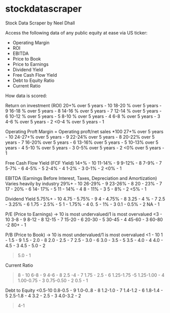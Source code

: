 # stockdatascraper

Stock Data Scraper by Neel Dhall

Access the following data of any public equity at ease via US ticker:
- Operating Margin
- ROI
- EBITDA
- Price to Book
- Price to Earnings
- Dividend Yield
- Free Cash Flow Yield
- Debt to Equity Ratio
- Current Ratio

How data is scored:

Return on investment (ROI)
20+% over 5 years - 10 
18-20 % over 5 years - 9 
16-18 % over 5 years - 8
14-16 % over 5 years - 7 
12-14 % over 5 years - 6 
10-12 % over 5 years - 5 
8-10 % over 5 years - 4 
6-8 % over 5 years - 3 
4-6 % over 5 years - 2
<0-4 % over 5 years - 1

Operating Proft Margin = Operating proft/net sales *100
27+% over 5 years - 10
24-27+% over 5 years - 9
22-24% over 5 years - 8
20-22% over 5 years - 7 
16-20% over 5 years - 6 
13-16% over 5 years - 5 
10-13% over 5 years - 4
5-10 % over 5 years - 3
0-5% over 5 years - 2 
<0% over 5 years - 1

Free Cash Flow Yield (FCF Yield) 
14+% - 10 
11-14% - 9 
9-12% - 8
7-9% - 7 
5-7% - 6 
4-5% - 5 
2-4% - 4
1-2% - 3
0-1% - 2
<0% - 1 

EBITDA (Earnings Before Interest, Taxes, Depreciation and Amortization) 
Varies heavily by industry
29%+ - 10 
26-29% - 9
23-26% - 8
20 - 23% - 7
17 - 20% - 6 
14- 17% - 5
11 - 14% - 4 
8 - 11% - 3 
5 - 8% - 2
<5% - 1

Dividend Yield 
5.75%+ - 10
4.75 - 5.75% - 9 
4 - 4.75% - 8
3.25 - 4 % - 7
2.5 - 3.25% - 6 
1.75 - 2.5% - 5
1 - 1.75% - 4 
0. 5 - 1% - 3 
0.1 - 0.5% - 2
NA - 1 

P/E (Price to Earnings) → 10 is most undervalued/1 is most overvalued 
<3 - 10
3-8 - 9
8-12 - 8
12-15 - 7
15-20 - 6
20-30 - 5
30-45 - 4 
45-60 - 3
60-80 -2 
80+ - 1 

P/B (Price to Book) → 10 is most undervalued/1 is most overvalued 
<1 - 10 
1 - 1.5 - 9 
1.5 - 2.0 - 8 
2.0 - 2.5 - 7
2.5 - 3.0 - 6
3.0 - 3.5 - 5
3.5 - 4.0 - 4
4.0 - 4.5 - 3 
4.5 - 5.0 - 2
>5.0 - 1

Current Ratio 
>8 - 10 
6-8 - 9
4-6 - 8 
2.5 -4 - 7 
1.75 - 2.5 - 6
1.25-1.75 -5 
1.25-1.00 - 4
1.00-0.75 - 3
0.75-0.50 - 2 
>0.5 - 1

Debt to Equity 
<0.5-10
0.8-0.5 - 9
1.0-0..8 - 8
1.2-1.0 - 7
1.4-1.2 - 6
1.8-1.4 - 5
2.5-1.8 - 4
3.2 - 2.5 - 3
4.0-3.2 - 2
>4-1

